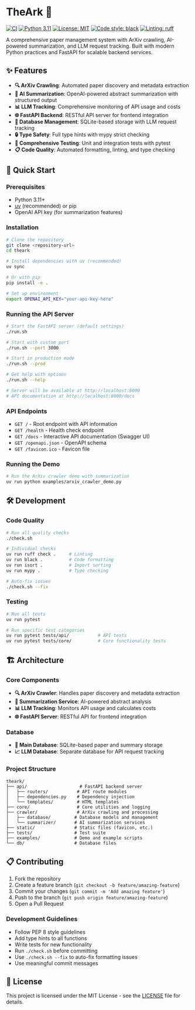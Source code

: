 # TheArk 🚀

[![CI](https://github.com/sanghyun-son/theark/actions/workflows/ci.yml/badge.svg)](https://github.com/sanghyun-son/theark/actions/workflows/ci.yml)
[![Python 3.11](https://img.shields.io/badge/python-3.11+-blue.svg)](https://www.python.org/downloads/)
[![License: MIT](https://img.shields.io/badge/License-MIT-yellow.svg)](https://opensource.org/licenses/MIT)
[![Code style: black](https://img.shields.io/badge/code%20style-black-000000.svg)](https://github.com/psf/black)
[![Linting: ruff](https://img.shields.io/badge/linting-ruff-000000.svg)](https://github.com/astral-sh/ruff)

A comprehensive paper management system with ArXiv crawling, AI-powered summarization, and LLM request tracking. Built with modern Python practices and FastAPI for scalable backend services.

## ✨ Features

- **🔍 ArXiv Crawling**: Automated paper discovery and metadata extraction
- **🤖 AI Summarization**: OpenAI-powered abstract summarization with structured output
- **📊 LLM Tracking**: Comprehensive monitoring of API usage and costs
- **🌐 FastAPI Backend**: RESTful API server for frontend integration
- **💾 Database Management**: SQLite-based storage with LLM request tracking
- **🔒 Type Safety**: Full type hints with mypy strict checking
- **🧪 Comprehensive Testing**: Unit and integration tests with pytest
- **📋 Code Quality**: Automated formatting, linting, and type checking

## 🚀 Quick Start

### Prerequisites

- Python 3.11+
- [uv](https://github.com/astral-sh/uv) (recommended) or pip
- OpenAI API key (for summarization features)

### Installation

```bash
# Clone the repository
git clone <repository-url>
cd theark

# Install dependencies with uv (recommended)
uv sync

# Or with pip
pip install -e .

# Set up environment
export OPENAI_API_KEY="your-api-key-here"
```

### Running the API Server

```bash
# Start the FastAPI server (default settings)
./run.sh

# Start with custom port
./run.sh --port 3000

# Start in production mode
./run.sh --prod

# Get help with options
./run.sh --help

# Server will be available at http://localhost:8000
# API documentation at http://localhost:8000/docs
```

### API Endpoints

- `GET /` - Root endpoint with API information
- `GET /health` - Health check endpoint
- `GET /docs` - Interactive API documentation (Swagger UI)
- `GET /openapi.json` - OpenAPI schema
- `GET /favicon.ico` - Favicon file

### Running the Demo

```bash
# Run the ArXiv crawler demo with summarization
uv run python examples/arxiv_crawler_demo.py
```

## 🛠️ Development

### Code Quality

```bash
# Run all quality checks
./check.sh

# Individual checks
uv run ruff check .     # Linting
uv run black .          # Code formatting
uv run isort .          # Import sorting
uv run mypy .           # Type checking

# Auto-fix issues
./check.sh --fix
```

### Testing

```bash
# Run all tests
uv run pytest

# Run specific test categories
uv run pytest tests/api/           # API tests
uv run pytest tests/core/          # Core functionality tests
```

## 🏗️ Architecture

### Core Components

- **🔍 ArXiv Crawler**: Handles paper discovery and metadata extraction
- **🤖 Summarization Service**: AI-powered abstract analysis
- **📊 LLM Tracking**: Monitors API usage and calculates costs
- **🌐 FastAPI Server**: RESTful API for frontend integration

### Database

- **💾 Main Database**: SQLite-based paper and summary storage
- **📈 LLM Database**: Separate database for API request tracking

### Project Structure

```
theark/
├── api/                    # FastAPI backend server
│   ├── routers/           # API route modules
│   ├── dependencies.py    # Dependency injection
│   └── templates/         # HTML templates
├── core/                  # Core utilities and logging
├── crawler/               # ArXiv crawling and processing
│   ├── database/         # Database models and management
│   └── summarizer/       # AI summarization services
├── static/               # Static files (favicon, etc.)
├── tests/                # Test suite
├── examples/             # Demo and example scripts
└── db/                   # Database files
```

## 📋 Contributing

1. Fork the repository
2. Create a feature branch (`git checkout -b feature/amazing-feature`)
3. Commit your changes (`git commit -m 'Add amazing feature'`)
4. Push to the branch (`git push origin feature/amazing-feature`)
5. Open a Pull Request

### Development Guidelines

- Follow PEP 8 style guidelines
- Add type hints to all functions
- Write tests for new functionality
- Run `./check.sh` before committing
- Use `./check.sh --fix` to auto-fix formatting issues
- Use meaningful commit messages

## 📄 License

This project is licensed under the MIT License - see the [LICENSE](LICENSE) file for details.
